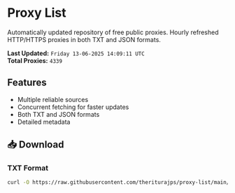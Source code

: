 # Proxy List

Automatically updated repository of free public proxies. Hourly refreshed HTTP/HTTPS proxies in both TXT and JSON formats.

**Last Updated:** `Friday 13-06-2025 14:09:11 UTC`  
**Total Proxies:** `4339`

## Features
- Multiple reliable sources
- Concurrent fetching for faster updates
- Both TXT and JSON formats
- Detailed metadata

## 📥 Download

### TXT Format
```bash
curl -O https://raw.githubusercontent.com/theriturajps/proxy-list/main/proxies.txt